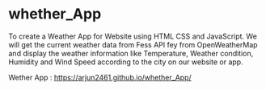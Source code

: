 # whether_App
To create a Weather App for Website using HTML CSS and JavaScript. We will get the current weather data from Fess API fey from OpenWeatherMap and display the weather information like Temperature,  Weather condition, Humidity and Wind Speed according to the city on our website or app. 

Wether App : https://arjun2461.github.io/whether_App/

